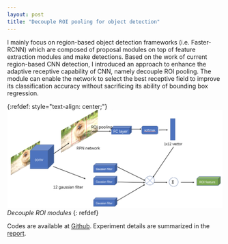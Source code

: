 ```yaml
---
layout: post
title: "Decouple ROI pooling for object detection"
---
```


I mainly focus on region-based object detection frameworks (i.e. Faster-RCNN) which are composed of proposal modules on top of feature extraction modules and make detections. Based on the work of current region-based CNN detection, I introduced an approach to enhance the adaptive receptive capability of CNN, namely decouple ROI pooling. The module can enable the network to select the best receptive field to improve its classification accuracy without sacrificing its ability of bounding box regression.

{:refdef: style="text-align: center;"}
![Decouple ROI modules](/assets/images/module.png)*Decouple ROI modules*
{: refdef}

Codes are available at [Github](https://github.com/quanpr/decouple-roi-pooling). Experiment details are summarized in the [report](/assets/pdf/CS_260_group_project_report.pdf).
